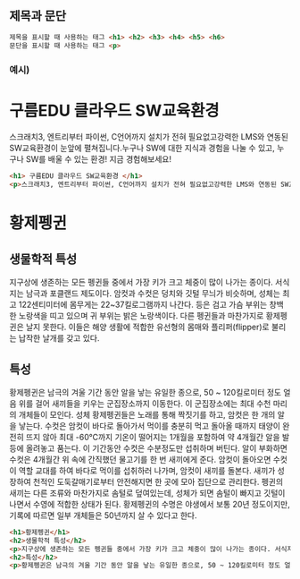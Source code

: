 <h2>제목과 문단</h2>

```HTML
제목을 표시할 때 사용하는 태그 <h1> <h2> <h3> <h4> <h5> <h6>
문단을 표시할 때 사용하는 태그 <p>
```

<h3> 예시) </h3>

<h1> 구름EDU 클라우드 SW교육환경 </h1>
<p>스크래치3, 엔트리부터 파이썬, C언어까지 설치가 전혀 필요없고강력한 LMS와 연동된 SW교육환경이 눈앞에 펼쳐집니다.누구나 SW에 대한 지식과 경험을 나눌 수 있고, 누구나 SW를 배울 수 있는 환경! 지금 경험해보세요!</p>

```HTML
<h1> 구름EDU 클라우드 SW교육환경 </h1>
<p>스크래치3, 엔트리부터 파이썬, C언어까지 설치가 전혀 필요없고강력한 LMS와 연동된 SW교육환경이 눈앞에 펼쳐집니다.누구나 SW에 대한 지식과 경험을 나눌 수 있고, 누구나 SW를 배울 수 있는 환경! 지금 경험해보세요!</p>
```


<h1>황제펭귄</h1>
<h2>생물학적 특성</h2>
<p>지구상에 생존하는 모든 펭귄들 중에서 가장 키가 크고 체중이 많이 나가는 종이다. 서식지는 남극과 포클랜드 제도이다. 암컷과 수컷은 덩치와 깃털 무늬가 비슷하며, 성체는 최고 122센티미터에 몸무게는 22~37킬로그램까지 나간다. 등은 검고 가슴 부위는 창백한 노랑색을 띠고 있으며 귀 부위는 밝은 노랑색이다. 다른 펭귄들과 마찬가지로 황제펭귄은 날지 못한다. 이들은 해양 생활에 적합한 유선형의 몸매와 플리퍼(flipper)로 불리는 납작한 날개를 갖고 있다.</p>
<h2>특성</h2>
<p>황제펭귄은 남극의 겨울 기간 동안 알을 낳는 유일한 종으로, 50 ~ 120킬로미터 정도 얼음 위를 걸어 새끼들을 키우는 군집장소까지 이동한다. 이 군집장소에는 최대 수천 마리의 개체들이 모인다. 성체 황제펭귄들은 노래를 통해 짝짓기를 하고, 암컷은 한 개의 알을 낳는다. 수컷은 암컷이 바다로 돌아가서 먹이를 충분히 먹고 돌아올 때까지 태양이 완전히 뜨지 않아 최대 -60℃까지 기온이 떨어지는 1개월을 포함하여 약 4개월간 알을 발등에 올려놓고 품는다. 이 기간동안 수컷은 수분정도만 섭취하며 버틴다. 알이 부화하면 수컷은 4개월간 위 속에 간직했던 물고기를 한 번 새끼에게 준다. 암컷이 돌아오면 수컷이 역할 교대를 하여 바다로 먹이를 섭취하러 나가며, 암컷이 새끼를 돌본다. 새끼가 성장하여 천적인 도둑갈매기로부터 안전해지면 한 곳에 모아 집단으로 관리한다. 펭귄의 새끼는 다른 조류와 마찬가지로 솜털로 덮여있는데, 성체가 되면 솜털이 빠지고 깃털이 나면서 수영에 적합한 상태가 된다. 황제펭귄의 수명은 야생에서 보통 20년 정도이지만, 기록에 따르면 일부 개체들은 50년까지 살 수 있다고 한다.</p>

```HTML
<h1>황제펭귄</h1>
<h2>생물학적 특성</h2>
<p>지구상에 생존하는 모든 펭귄들 중에서 가장 키가 크고 체중이 많이 나가는 종이다. 서식지는 남극과 포클랜드 제도이다. 암컷과 수컷은 덩치와 깃털 무늬가 비슷하며, 성체는 최고 122센티미터에 몸무게는 22~37킬로그램까지 나간다. 등은 검고 가슴 부위는 창백한 노랑색을 띠고 있으며 귀 부위는 밝은 노랑색이다. 다른 펭귄들과 마찬가지로 황제펭귄은 날지 못한다. 이들은 해양 생활에 적합한 유선형의 몸매와 플리퍼(flipper)로 불리는 납작한 날개를 갖고 있다.</p>
<h2>특성</h2>
<p>황제펭귄은 남극의 겨울 기간 동안 알을 낳는 유일한 종으로, 50 ~ 120킬로미터 정도 얼음 위를 걸어 새끼들을 키우는 군집장소까지 이동한다. 이 군집장소에는 최대 수천 마리의 개체들이 모인다. 성체 황제펭귄들은 노래를 통해 짝짓기를 하고, 암컷은 한 개의 알을 낳는다. 수컷은 암컷이 바다로 돌아가서 먹이를 충분히 먹고 돌아올 때까지 태양이 완전히 뜨지 않아 최대 -60℃까지 기온이 떨어지는 1개월을 포함하여 약 4개월간 알을 발등에 올려놓고 품는다. 이 기간동안 수컷은 수분정도만 섭취하며 버틴다. 알이 부화하면 수컷은 4개월간 위 속에 간직했던 물고기를 한 번 새끼에게 준다. 암컷이 돌아오면 수컷이 역할 교대를 하여 바다로 먹이를 섭취하러 나가며, 암컷이 새끼를 돌본다. 새끼가 성장하여 천적인 도둑갈매기로부터 안전해지면 한 곳에 모아 집단으로 관리한다. 펭귄의 새끼는 다른 조류와 마찬가지로 솜털로 덮여있는데, 성체가 되면 솜털이 빠지고 깃털이 나면서 수영에 적합한 상태가 된다. 황제펭귄의 수명은 야생에서 보통 20년 정도이지만, 기록에 따르면 일부 개체들은 50년까지 살 수 있다고 한다.</p>
```